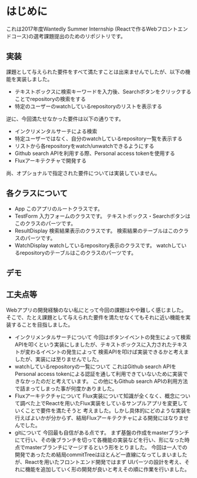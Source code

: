 # はじめに
これは2017年度Wantedly Summer Internship (Reactで作るWebフロントエンドコース)の選考課題提出のためのリポジトリです。
## 実装
課題として与えられた要件をすべて満たすことは出来ませんでしたが、以下の機能を実装しました。
- テキストボックスに検索キーワードを入力後、Searchボタンをクリックすることでrepositoryの検索をする
- 特定のユーザーのwatchしているrepositoryのリストを表示する

逆に、今回満たせなかった要件は以下の通りです。
- インクリメンタルサーチによる検索
- 特定ユーザーではなく、自分のwatchしているrepository一覧を表示する
- リストから各repositoryをwatch/unwatchできるようにする
- Github search APIを利用する際、Personal access tokenを使用する
- Fluxアーキテクチャで開発する

尚、オプショナルで指定された要件については実装していません。

## 各クラスについて
- App
このアプリのルートクラスです。
- TestForm
入力フォームのクラスです。
テキストボックス・Searchボタンはこのクラスのパーツです。
- ResultDisplay
検索結果表示のクラスです。
検索結果のテーブルはこのクラスのパーツです。
- WatchDisplay
watchしているrepository表示のクラスです。
watchしているrepositoryのテーブルはこのクラスのパーツです。
## デモ

## 工夫点等
Webアプリの開発経験のない私にとって今回の課題はやや難しく感じました。
そこで、たとえ課題として与えられた要件を満たせなくてもそれに近い機能を実装することを目指しました。
- インクリメンタルサーチについて
今回はボタンイベントの発生によって検索APIを叩くという実装にしましたが、テキストボックスに入力されたテキストが変わるイベントの発生によって
検索APIを叩けば実装できるかと考えましたが、実装には至りませんでした。
- watchしているrepositoryの一覧について
これはGithub search APIをPersonal access tokenによる認証を通して利用できていないために実装できなかったのだと考えています。
この他にもGithub search APIの利用方法で詰まってしまった事が何度かありました。
- Fluxアーキテクチャについて
Flux実装について知識が全くなく、概念について調べた上でReactを用いたFlux実装をしているサンプルアプリを変更していくことで要件を満たそうと
考えました。しかし具体的にどのような実装を行えばよいかが分からず、結局Fluxアーキテクチャによる開発にはなりませんでした。
- gitについて
今回最も自信がある点です。
まず基盤の作成をmasterブランチにて行い、その後ブランチを切って各機能の実装などを行い、形になった時点でmasterブランチにマージするという形をとりました。
今回は一人での開発であったため結局commitTreeはほとんど一直線になってしまいましたが、Reactを用いたフロントエンド開発ではまず
UIパーツの設計を考え、それに機能を追加していく形の開発が良いと考えその順に作業を行いました。